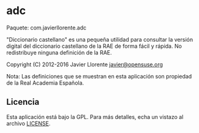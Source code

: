 # adc
Paquete: com.javierllorente.adc

"Diccionario castellano" es una pequeña utilidad para consultar la versión digital del diccionario
castellano de la RAE de forma fácil y rápida. No redistribuye ninguna definición de la RAE.

Copyright (C) 2012-2016 Javier Llorente <javier@opensuse.org>

Nota: Las definiciones que se muestran en esta aplicación son propiedad de la Real Academia Española.


Licencia
--------
Esta aplicación está bajo la GPL. Para más detalles, echa un vistazo al archivo [LICENSE](LICENSE).
